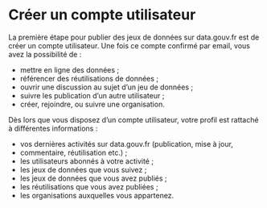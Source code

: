 # Créer un compte utilisateur

La première étape pour publier des jeux de données sur data.gouv.fr est de créer un compte utilisateur. Une fois ce compte confirmé par email, vous avez la possibilité de :
- mettre en ligne des données ;
- référencer des réutilisations de données ;
- ouvrir une discussion au sujet d’un jeu de données ;
- suivre les publication d’un autre utilisateur ;
- créer, rejoindre, ou suivre une organisation.

Dès lors que vous disposez d’un compte utilisateur,  votre profil est rattaché à différentes informations : 
- vos dernières activités sur data.gouv.fr (publication, mise à jour, 
- commentaire, réutilisation etc.) ;
- les utilisateurs abonnés à votre activité ;
- les jeux de données que vous suivez ;
- les jeux de données que vous avez publiés ;
- les réutilisations que vous avez publiées ;
- les organisations auxquelles vous appartenez.
